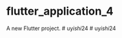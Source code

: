 # flutter_application_4

A new Flutter project.
#   u y _ i s h i _ 2 4  
 #   u y _ i s h i _ 2 4  
 